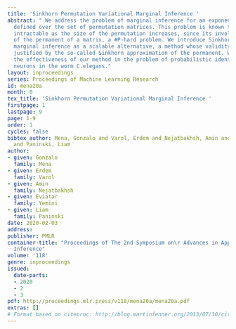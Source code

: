 ```yaml
---
title: 'Sinkhorn Permutation Variational Marginal Inference '
abstract: " We address the problem of marginal inference for an exponential family
  defined over the set of permutation matrices. This problem is known to quickly become
  intractable as the size of the permutation increases, since its involves the computation
  of the permanent of a matrix, a #P-hard problem. We introduce Sinkhorn variational
  marginal inference as a scalable alternative, a method whose validity is ultimately
  justified by the so-called Sinkhorn approximation of the permanent. We demonstrate
  the effectiveness of our method in the problem of probabilistic identification of
  neurons in the worm C.elegans."
layout: inproceedings
series: Proceedings of Machine Learning Research
id: mena20a
month: 0
tex_title: 'Sinkhorn Permutation Variational Marginal Inference '
firstpage: 1
lastpage: 9
page: 1-9
order: 1
cycles: false
bibtex_author: Mena, Gonzalo and Varol, Erdem and Nejatbakhsh, Amin and Yemini, Eviatar
  and Paninski, Liam
author:
- given: Gonzalo
  family: Mena
- given: Erdem
  family: Varol
- given: Amin
  family: Nejatbakhsh
- given: Eviatar
  family: Yemini
- given: Liam
  family: Paninski
date: 2020-02-03
address: 
publisher: PMLR
container-title: "Proceedings of The 2nd Symposium on\r Advances in Approximate Bayesian
  Inference"
volume: '118'
genre: inproceedings
issued:
  date-parts:
  - 2020
  - 2
  - 3
pdf: http://proceedings.mlr.press/v118/mena20a/mena20a.pdf
extras: []
# Format based on citeproc: http://blog.martinfenner.org/2013/07/30/citeproc-yaml-for-bibliographies/
---
```

